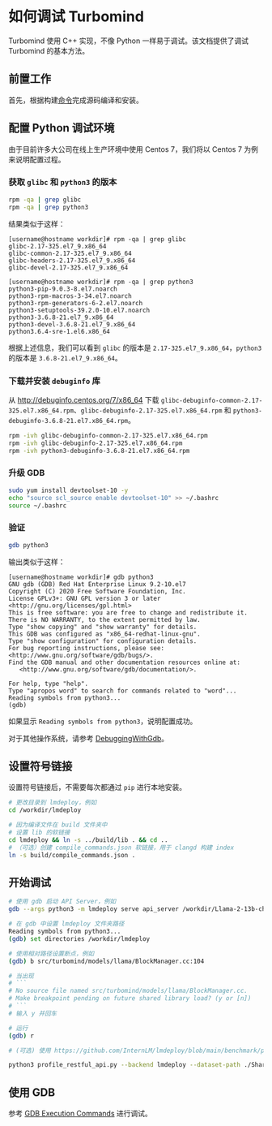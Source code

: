 # 如何调试 Turbomind

Turbomind 使用 C++ 实现，不像 Python 一样易于调试。该文档提供了调试 Turbomind 的基本方法。

## 前置工作

首先，根据构建[命令](../get_started/installation.md)完成源码编译和安装。

## 配置 Python 调试环境

由于目前许多大公司在线上生产环境中使用 Centos 7，我们将以 Centos 7 为例来说明配置过程。

### 获取 `glibc` 和 `python3` 的版本

```bash
rpm -qa | grep glibc
rpm -qa | grep python3
```

结果类似于这样：

```
[username@hostname workdir]# rpm -qa | grep glibc
glibc-2.17-325.el7_9.x86_64
glibc-common-2.17-325.el7_9.x86_64
glibc-headers-2.17-325.el7_9.x86_64
glibc-devel-2.17-325.el7_9.x86_64

[username@hostname workdir]# rpm -qa | grep python3
python3-pip-9.0.3-8.el7.noarch
python3-rpm-macros-3-34.el7.noarch
python3-rpm-generators-6-2.el7.noarch
python3-setuptools-39.2.0-10.el7.noarch
python3-3.6.8-21.el7_9.x86_64
python3-devel-3.6.8-21.el7_9.x86_64
python3.6.4-sre-1.el6.x86_64
```

根据上述信息，我们可以看到 `glibc` 的版本是 `2.17-325.el7_9.x86_64`，`python3` 的版本是 `3.6.8-21.el7_9.x86_64`。

### 下载并安装 `debuginfo` 库

从 http://debuginfo.centos.org/7/x86_64 下载 `glibc-debuginfo-common-2.17-325.el7.x86_64.rpm`、`glibc-debuginfo-2.17-325.el7.x86_64.rpm` 和 `python3-debuginfo-3.6.8-21.el7.x86_64.rpm`。

```bash
rpm -ivh glibc-debuginfo-common-2.17-325.el7.x86_64.rpm
rpm -ivh glibc-debuginfo-2.17-325.el7.x86_64.rpm
rpm -ivh python3-debuginfo-3.6.8-21.el7.x86_64.rpm
```

### 升级 GDB

```bash
sudo yum install devtoolset-10 -y
echo "source scl_source enable devtoolset-10" >> ~/.bashrc
source ~/.bashrc
```

### 验证

```bash
gdb python3
```

输出类似于这样：

```
[username@hostname workdir]# gdb python3
GNU gdb (GDB) Red Hat Enterprise Linux 9.2-10.el7
Copyright (C) 2020 Free Software Foundation, Inc.
License GPLv3+: GNU GPL version 3 or later <http://gnu.org/licenses/gpl.html>
This is free software: you are free to change and redistribute it.
There is NO WARRANTY, to the extent permitted by law.
Type "show copying" and "show warranty" for details.
This GDB was configured as "x86_64-redhat-linux-gnu".
Type "show configuration" for configuration details.
For bug reporting instructions, please see:
<http://www.gnu.org/software/gdb/bugs/>.
Find the GDB manual and other documentation resources online at:
   <http://www.gnu.org/software/gdb/documentation/>.

For help, type "help".
Type "apropos word" to search for commands related to "word"...
Reading symbols from python3...
(gdb)
```

如果显示 `Reading symbols from python3`，说明配置成功。

对于其他操作系统，请参考 [DebuggingWithGdb](https://wiki.python.org/moin/DebuggingWithGdb)。

## 设置符号链接

设置符号链接后，不需要每次都通过 `pip` 进行本地安装。

```bash
# 更改目录到 lmdeploy，例如
cd /workdir/lmdeploy

# 因为编译文件在 build 文件夹中
# 设置 lib 的软链接
cd lmdeploy && ln -s ../build/lib . && cd ..
# （可选）创建 compile_commands.json 软链接，用于 clangd 构建 index
ln -s build/compile_commands.json .
```

## 开始调试

````bash
# 使用 gdb 启动 API Server，例如
gdb --args python3 -m lmdeploy serve api_server /workdir/Llama-2-13b-chat-hf

# 在 gdb 中设置 lmdeploy 文件夹路径
Reading symbols from python3...
(gdb) set directories /workdir/lmdeploy

# 使用相对路径设置断点，例如
(gdb) b src/turbomind/models/llama/BlockManager.cc:104

# 当出现
# ```
# No source file named src/turbomind/models/llama/BlockManager.cc.
# Make breakpoint pending on future shared library load? (y or [n])
# ```
# 输入 y 并回车

# 运行
(gdb) r

# (可选) 使用 https://github.com/InternLM/lmdeploy/blob/main/benchmark/profile_restful_api.py 发送请求

python3 profile_restful_api.py --backend lmdeploy --dataset-path ./ShareGPT_V3_unfiltered_cleaned_split.json
````

## 使用 GDB

参考 [GDB Execution Commands](https://lldb.llvm.org/use/map.html) 进行调试。
